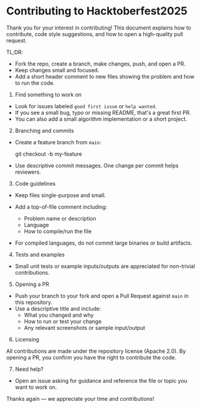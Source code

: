 # Contributing to Hacktoberfest2025

Thank you for your interest in contributing! This document explains how to contribute, code style suggestions, and how to open a high-quality pull request.

TL;DR:

- Fork the repo, create a branch, make changes, push, and open a PR.
- Keep changes small and focused.
- Add a short header comment to new files showing the problem and how to run the code.

1) Find something to work on

- Look for issues labeled `good first issue` or `help wanted`.
- If you see a small bug, typo or missing README, that's a great first PR.
- You can also add a small algorithm implementation or a short project.

2) Branching and commits

- Create a feature branch from `main`:

  git checkout -b my-feature

- Use descriptive commit messages. One change per commit helps reviewers.

3) Code guidelines

- Keep files single-purpose and small.
- Add a top-of-file comment including:
  - Problem name or description
  - Language
  - How to compile/run the file

- For compiled languages, do not commit large binaries or build artifacts.

4) Tests and examples

- Small unit tests or example inputs/outputs are appreciated for non-trivial contributions.

5) Opening a PR

- Push your branch to your fork and open a Pull Request against `main` in this repository.
- Use a descriptive title and include:
  - What you changed and why
  - How to run or test your change
  - Any relevant screenshots or sample input/output

6) Licensing

All contributions are made under the repository license (Apache 2.0). By opening a PR, you confirm you have the right to contribute the code.

7) Need help?

- Open an issue asking for guidance and reference the file or topic you want to work on.

Thanks again — we appreciate your time and contributions!
